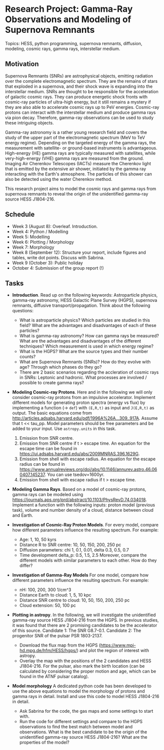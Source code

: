 # Research Project: Gamma-Ray Observations and Modeling of Supernova Remnants

Topics: HESS, python programming, supernova remnants, diffusion, modeling, cosmic rays, gamma rays, interstellar medium.

## Motivation
Supernova Remnants (SNRs) are astrophysical objects, emitting radiation over the complete electromagnetic spectrum.
They are the remains of stars that exploded in a supernova, and their shock wave is expanding into the interstellar medium. 
SNRs are thought to be responsible for the acceleration of galactic cosmic rays.
They can produce energetic shock fronts with cosmic-ray particles of ultra-high energy, but it still remains a mystery if they are also able to accelerate cosmic rays up to PeV energies. 
Cosmic-ray protons can interact with the interstellar medium and produce gamma rays via pion decay. 
Therefore, gamma-ray observations can be used to study these intriguing objects.

Gamma-ray astronomy is a rather young research field and covers the study of the upper part of the electromagnetic spectrum (MeV to TeV energy regime). Depending on the targeted energy of the gamma rays, the measurement with satellite- or ground-based instruments is advantageous. High-energy (HE) gamma rays are typically measured with satellites, while very-high-energy (VHE) gamma rays are measured from the ground. Imaging Air Cherenkov Telescopes (IACTs) measure the Cherenkov light that is emitted by the extensive air shower, initiated by the gamma ray interacting with the Earth's atmosphere. The particles of this shower can also be detected using the water Cherenkov method.

This research project aims to model the cosmic rays and gamma rays from supernova remnants to reveal the origin of the unidentified gamma-ray source HESS J1804-216.


## Schedule
* Week 3 (August 8): Overleaf. Introduction.
* Week 4: Python / Modelling
* Week 5: Modelling
* Week 6: Plotting / Morphology
* Week 7: Morphology
* Week 8 (September 12): Structure your report, include figures and tables, write dot points. Discuss with Sabrina.
* Week 9 (October 3): Public holiday
* October 4: Submission of the group report (!)


## Tasks

* **Introduction**. Read up on the following keywords: Astroparticle physics, gamma-ray astronomy, HESS Galactic Plane Survey (HGPS), supernova remnants, diffusive transport/propagation. 
Think about the following questions: 
    - What is astroparticle physics? Which particles are studied in this field? What are the advantages and disadvantages of each of these particles?
    - What is gamma-ray astronomy? How can gamma rays be measured? What are the advantages and disadvantages of the different techniques? Which measurement is used in which energy regime? 
    - What is the HGPS? What are the source types and their number counts?
    - What are Supernova Remnants (SNRs)? How do they evolve with age? Through which phases do they go?
    - There are 2 basic scenarios regarding the accleration of cosmic rays in SNRs: Leptonic and hadronic. What processes are involved / possible to create gamma rays?
    
* **Modeling Cosmic-ray Protons**. Here and in the following we will only consider cosmic-ray protons from an impulsive accelerator. Implement different models for generating proton spectra (energy vs flux) by implementing a function (-> `def`) with `(E,R,t)` as input and `J(E,R,t)` as output. The basic equations come from http://articles.adsabs.harvard.edu/pdf/1996A%26A...309..917A. Assume that t << tau_pp. Model parameters should be free parameters and be added to your input. Use `astropy.units` in this task.

    1. Emission from SNR centre.
    2. Emission from SNR centre if t > escape time. An equation for the escape time can be found in https://ui.adsabs.harvard.edu/abs/2009MNRAS.396.1629G.
    3. Emission from shell with escape radius. An equation for the escape radius can be found in https://www.annualreviews.org/doi/abs/10.1146/annurev.astro.46.060407.145237. You can use tsedov=1600yr. 
    4. Emission from shell with escape radius if t > escape time.

* **Modeling Gamma Rays**. Based on a model of cosmic-ray protons, gamma rays can be modeled using https://journals.aps.org/prd/abstract/10.1103/PhysRevD.74.034018. Implement a function with the following inputs: proton model (previous task), volume and number density of a cloud, distance between cloud and Earth. 

* **Investigation of Cosmic-Ray Proton Models**. For every model, compare how different parameters influence the resulting spectrum. For example:
    - Age: 1, 10, 50 kyrs
    - Distance R to SNR centre: 10, 50, 150, 200, 250 pc
    - Diffusion parameters: chi 1, 0.1, 0.01, delta 0.3, 0.5, 0.7
    - Time development delta_p: 0.5, 1.5, 2.5
Moreover, compare the different models with similar parameters to each other. How do they differ?

* **Investigation of Gamma-Ray Models** For one model, compare how different parameters influence the resulting spectrum. For example:
    - nH: 100, 200, 300 1/cm^3
    - Distance Earth to cloud: 1, 5, 10 kpc
    - Distance SNR centre to cloud: 10, 50, 150, 200, 250 pc
    - Cloud extension: 50, 100 pc

* **Plotting in astropy**. In the following, we will investigate the unidentified gamma-ray source HESS J1804-216 from the HGPS. In previous studies, it was found that there are 2 promising candidates to be the accelerator of this source. Candidate 1: The SNR G8.7-0.1. Candidate 2: The progenitor SNR of the pulsar PSR 1803-2137. 
    - Download the flux map from the HGPS (https://www.mpi-hd.mpg.de/hfm/HESS/hgps/) and plot the region of interest with astropy.
    - Overlay the map with the positions of the 2 candidates and HESS J1804-216. For the pulsar, also mark the birth location (can be calculated by considering the proper motion and age, which can be found in the ATNF pulsar catalog).

* **Model morphology** A dedicated python code has been developed to use the above equations to model the morphology of protons and gamma rays in detail. Install and use this code to model HESS J1804-216 in detail. 
    - Ask Sabrina for the code, the gas maps and some settings to start with.
    - Run the code for different settings and compare to the HGPS observations to find the best match between model and observations.
What is the best candidate to be the origin of the unidentified gamma-ray source HESS J1804-216? What are the properties of the model?
